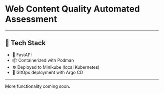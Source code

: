 # Web Content Quality Automated Assessment

---

## 🔧 Tech Stack

- 🐍 FastAPI
- 📦 Containerized with Podman
- ☸️ Deployed to Minikube (local Kubernetes)
- 🚀 GitOps deployment with Argo CD

---

More functionality coming soon.